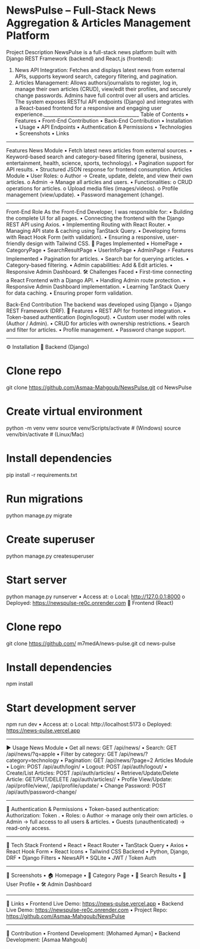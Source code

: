 # NewsPulse – Full-Stack News Aggregation & Articles Management Platform
Project Description
NewsPulse is a full-stack news platform built with Django REST Framework (backend) and React.js (frontend):
1.	News API Integration: Fetches and displays latest news from external APIs, supports keyword search, category filtering, and pagination.
2.	Articles Management: Allows authors/journalists to register, log in, manage their own articles (CRUD), view/edit their profiles, and securely change passwords. Admins have full control over all users and articles.
The system exposes RESTful API endpoints (Django) and integrates with a React-based frontend for a responsive and engaging user experience.________________________________________
Table of Contents
•	Features
•	Front-End Contribution
•	Back-End Contribution
•	Installation
•	Usage
•	API Endpoints
•	Authentication & Permissions
•	Technologies
•	Screenshots
•	Links
________________________________________
Features
News Module
•	Fetch latest news articles from external sources.
•	Keyword-based search and category-based filtering (general, business, entertainment, health, science, sports, technology).
•	Pagination support for API results.
•	Structured JSON response for frontend consumption.
Articles Module
•	User Roles:
o	Author → Create, update, delete, and view their own articles.
o	Admin → Manage all articles and users.
•	Functionalities:
o	CRUD operations for articles.
o	Upload media files (images/videos).
o	Profile management (view/update).
•	Password management (change).
________________________________________
Front-End Role
As the Front-End Developer, I was responsible for:
•	Building the complete UI for all pages.
•	Connecting the frontend with the Django REST API using Axios.
•	Implementing Routing with React Router.
•	Managing API state & caching using TanStack Query.
•	Developing forms with React Hook Form (with validation).
•	Ensuring a responsive, user-friendly design with Tailwind CSS.
📄 Pages Implemented
•	HomePage
•	CategoryPage
•	SearchResultPage
•	UserInfoPage
•	AdminPage
⚡ Features Implemented
•	Pagination for articles.
•	Search bar for querying articles.
•	Category-based filtering.
•	Admin capabilities: Add & Edit articles.
•	Responsive Admin Dashboard.
🛠️ Challenges Faced
•	First-time connecting a React Frontend with a Django API.
•	Handling Admin route protection.
•	Responsive Admin Dashboard implementation.
•	Learning TanStack Query for data caching.
•	Ensuring proper form validation.

Back-End Contribution
The backend was developed using Django + Django REST Framework (DRF).
🔹 Features
•	REST API for frontend integration.
•	Token-based authentication (login/logout).
•	Custom user model with roles (Author / Admin).
•	CRUD for articles with ownership restrictions.
•	Search and filter for articles.
•	Profile management.
•	Password change support.
________________________________________
⚙️ Installation
🔹 Backend (Django)
# Clone repo
git clone https://github.com/Asmaa-Mahgoub/NewsPulse.git
cd NewsPulse

# Create virtual environment
python -m venv venv
source venv/Scripts/activate  # (Windows)
source venv/bin/activate      # (Linux/Mac)

# Install dependencies
pip install -r requirements.txt

# Run migrations
python manage.py migrate

# Create superuser
python manage.py createsuperuser

# Start server
python manage.py runserver
•	Access at:
o	Local: http://127.0.0.1:8000
o	Deployed: https://newspulse-re0c.onrender.com
🔹 Frontend (React)
# Clone repo
git clone https://github.com/ m7medA/news-pulse.git
cd news-pulse

# Install dependencies
npm install

# Start development server
npm run dev
•	Access at:
o	Local: http://localhost:5173
o	Deployed: https://news-pulse.vercel.app
________________________________________
▶ Usage
News Module
•	Get all news: GET /api/news/
•	Search: GET /api/news/?q=apple
•	Filter by category: GET /api/news/?category=technology
•	Pagination: GET /api/news/?page=2
Articles Module
•	Login: POST /api/auth/login/
•	Logout: POST /api/auth/logout/
•	Create/List Articles: POST /api/auth/articles/
•	Retrieve/Update/Delete Article: GET/PUT/DELETE /api/auth/articles/<id>/
•	Profile View/Update: /api/profile/view/, /api/profile/update/
•	Change Password: POST /api/auth/password-change/
________________________________________
🔐 Authentication & Permissions
•	Token-based authentication: Authorization: Token <user-token>.
•	Roles:
o	Author → manage only their own articles.
o	Admin → full access to all users & articles.
•	Guests (unauthenticated) → read-only access.
________________________________________
🧰 Tech Stack
Frontend
•	React
•	React Router
•	TanStack Query
•	Axios
•	React Hook Form
•	React Icons
•	Tailwind CSS
Backend
•	Python, Django, DRF
•	Django Filters
•	NewsAPI
•	SQLite
•	JWT / Token Auth
________________________________________
📸 Screenshots
•	🏠 Homepage
•	📂 Category Page
•	🔎 Search Results
•	👤 User Profile
•	🛠️ Admin Dashboard
________________________________________
🔗 Links
•	Frontend Live Demo: https://news-pulse.vercel.app
•	Backend Live Demo: https://newspulse-re0c.onrender.com
•	Project Repo: https://github.com/Asmaa-Mahgoub/NewsPulse
________________________________________
👥 Contribution
•	Frontend Development: [Mohamed Ayman]
•	Backend Development: [Asmaa Mahgoub]

